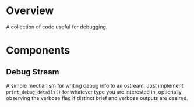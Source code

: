 
# Overview

A collection of code useful for debugging.

# Components

## Debug Stream

A simple mechanism for writing debug info to an ostream. Just implement
<code>print_debug_details()</code> for whatever type you are interested
in, optionally observing the verbose flag if distinct brief and verbose
outputs are desired.
